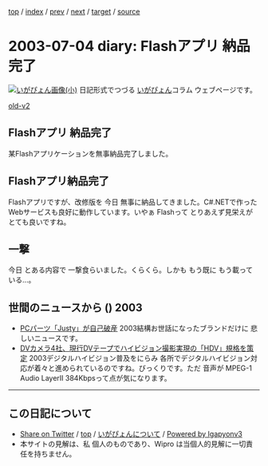 [top](../index.html) 
 / [index](index.html) 
 / [prev](ig030703.html) 
 / [next](ig030705.html) 
 / [target](http://www.igapyon.jp/igapyon/diary/2003/ig030704.html) 
 / [source](https://github.com/igapyon/diary/blob/master/2003/ig030704.src.md) 

2003-07-04 diary: Flashアプリ 納品完了
=====================================================================================================
[![いがぴょん画像(小)](http://www.igapyon.jp/igapyon/diary/images/iga200306s.jpg "いがぴょん")](http://www.igapyon.jp/igapyon/diary/memo/memoigapyon.html) 日記形式でつづる [いがぴょん](http://www.igapyon.jp/igapyon/diary/memo/memoigapyon.html)コラム ウェブページです。

[old-v2](ig030704-orig.html)

## Flashアプリ 納品完了

某Flashアプリケーションを無事納品完了しました。


## Flashアプリ納品完了

Flashアプリですが、改修版を 今日 無事に納品してきました。C#.NETで作ったWebサービスも良好に動作しています。いやぁ Flashって とりあえず見栄えがとても良いですね。

## 一撃

今日 とある内容で 一撃食らいました。くらくら。しかも もう既に もう載っている…。

## 世間のニュースから () 2003

* [PCパーツ「Justy」が自己破産](http://www.zdnet.co.jp/news/0307/04/njbt_01.html)  2003結構お世話になったブランドだけに 悲しいニュースです。
* [DVカメラ4社、現行DVテープでハイビジョン撮影実現の「HDV」規格を策定](http://www.zdnet.co.jp/news/0307/04/njbt_03.html)  2003デジタルハイビジョン普及をにらみ 各所でデジタルハイビジョン対応が着々と進められているのですね。びっくりです。ただ 音声が MPEG-1 Audio LayerII 384Kbpsって点が気になります。


----------------------------------------------------------------------------------------------------

## この日記について

* [Share on Twitter](https://twitter.com/intent/tweet?hashtags=igapyon%2Cdiary%2C%E3%81%84%E3%81%8C%E3%81%B4%E3%82%87%E3%82%93&text=Flash%E3%82%A2%E3%83%97%E3%83%AA+%E7%B4%8D%E5%93%81%E5%AE%8C%E4%BA%86&url=http%3A%2F%2Fwww.igapyon.jp%2Figapyon%2Fdiary%2F2003%2Fig030704.html) / [top](../index.html) / [いがぴょんについて](http://www.igapyon.jp/igapyon/diary/memo/memoigapyon.html) / [Powered by Igapyonv3](https://github.com/igapyon/igapyonv3)
* 本サイトの見解は、私 個人のものであり、Wipro は当個人的見解に一切責任を持ちません。 

